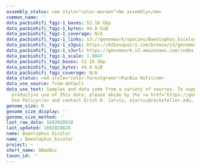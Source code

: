 ```yaml
---
assembly_status: <em style="color:maroon">No assembly</em>
common_name: ''
data_pacbiohifi_fqgz-1_bases: 52.16 Gbp
data_pacbiohifi_fqgz-1_bytes: 44.8 GiB
data_pacbiohifi_fqgz-1_coverage: N/A
data_pacbiohifi_fqgz-1_links: s3://genomeark/species/Baeolophus_bicolor/bBaeBic1/genomic_data/pacbio_hifi/<br>
data_pacbiohifi_fqgz-1_s3gui: https://42basepairs.com/browse/s3/genomeark/species/Baeolophus_bicolor/bBaeBic1/genomic_data/pacbio_hifi/
data_pacbiohifi_fqgz-1_s3url: https://genomeark.s3.amazonaws.com/index.html?prefix=species/Baeolophus_bicolor/bBaeBic1/genomic_data/pacbio_hifi/
data_pacbiohifi_fqgz-1_scale: 1.0847
data_pacbiohifi_fqgz_bases: 52.16 Gbp
data_pacbiohifi_fqgz_bytes: 44.8 GiB
data_pacbiohifi_fqgz_coverage: N/A
data_status: <em style="color:forestgreen">PacBio HiFi</em>
data_use_source: from-default
data_use_text: Samples and data come from a variety of sources. To support fair and
  productive use of this data, please abide by the <a href="https://genome10k.soe.ucsc.edu/data-use-policies/">Data
  Use Policy</a> and contact Erich D. Jarvis, ejarvis@rockefeller.edu, with any questions.
genome_size: 0
genome_size_display: ''
genome_size_method: ''
last_raw_data: 1692028828
last_updated: 1692028828
name: Baeolophus bicolor
name_: Baeolophus_bicolor
project: ~
short_name: bBaeBic
taxon_id: ''
---
```


